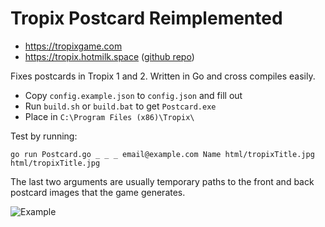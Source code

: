# Tropix Postcard Reimplemented

-   https://tropixgame.com
-   https://tropix.hotmilk.space ([github repo](https://github.com/makinori/tropixgame.com))

Fixes postcards in Tropix 1 and 2. Written in Go and cross compiles easily.

<!-- Can also send to multiple emails if you seperate in-game with `^`. -->

-   Copy `config.example.json` to `config.json` and fill out
-   Run `build.sh` or `build.bat` to get `Postcard.exe`
-   Place in `C:\Program Files (x86)\Tropix\`

Test by running:

`go run Postcard.go _ _ _ email@example.com Name html/tropixTitle.jpg html/tropixTitle.jpg`

The last two arguments are usually temporary paths to the front and back postcard images that the game generates.

![Example](example.jpg)
